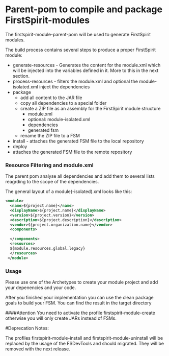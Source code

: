 # Parent-pom to compile and package FirstSpirit-modules

The firstspirit-module-parent-pom will be used to generate FirstSpirit modules.

The build process contains several steps to produce a proper FirstSpirit module:

* generate-resources - 
  Generates the content for the module.xml which will be injected into the variables defined in it. More to this in the next section.
* process-resources -
  filters the module.xml and optional the module-isolated.xml inject the dependencies
* package 
  * add all content to the JAR file
  * copy all dependencies to a special folder
  * create a ZIP file as an assembly for the FirstSpirit module structure
    * module.xml
    * optional: module-isolated.xml
    * dependencies
    * generated fsm
  * rename the ZIP file to a FSM
* install -
  attaches the generated FSM file to the local repository
* deploy
* attaches the generated FSM file to the remote repository

### Resource Filtering and module.xml
The parent pom analyse all dependencies and add them to several lists reagrding to the scope of the dependencies.

The general layout of a module(-isolated).xml looks like this:

```xml
<module>
  <name>${project.name}</name>
  <displayName>${project.name}</displayName>
  <version>${project.version}</version>
  <description>${project.description}</description>
  <vendor>${project.organization.name}</vendor>
  <components>
 
  </components>
  <resources>
  ${module.resources.global.legacy}	
  </resources>
 </module>
 ```
 
 ### Usage
 Please use one of the Archetypes to create your module project and add your depenencies and your code.
 
 After you finished your implementation you can use the clean package goals to build your FSM. You can find the result in the target directory
 
 ####Attention
 You need to activate the profile firstspirit-module-create otherwise you will only create JARs instead of FSMs.
 
 #Deprecation Notes:
 
 The profiles firstspirit-module-install and firstspirit-module-uninstall 
 will be replaced by the usage of the FSDevTools and should migrated. They will be removed with the next release.